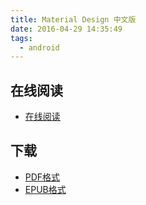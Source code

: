 ```yaml
---
title: Material Design 中文版
date: 2016-04-29 14:35:49
tags:
  - android
---
```


## 在线阅读 ##

+ [在线阅读](http://wiki.jikexueyuan.com/project/material-design/)

## 下载 ##

+ [PDF格式](http://wiki.jikexueyuan.com/download/material-design/pdf/)
+ [EPUB格式](http://wiki.jikexueyuan.com/download/material-design/epub/)
